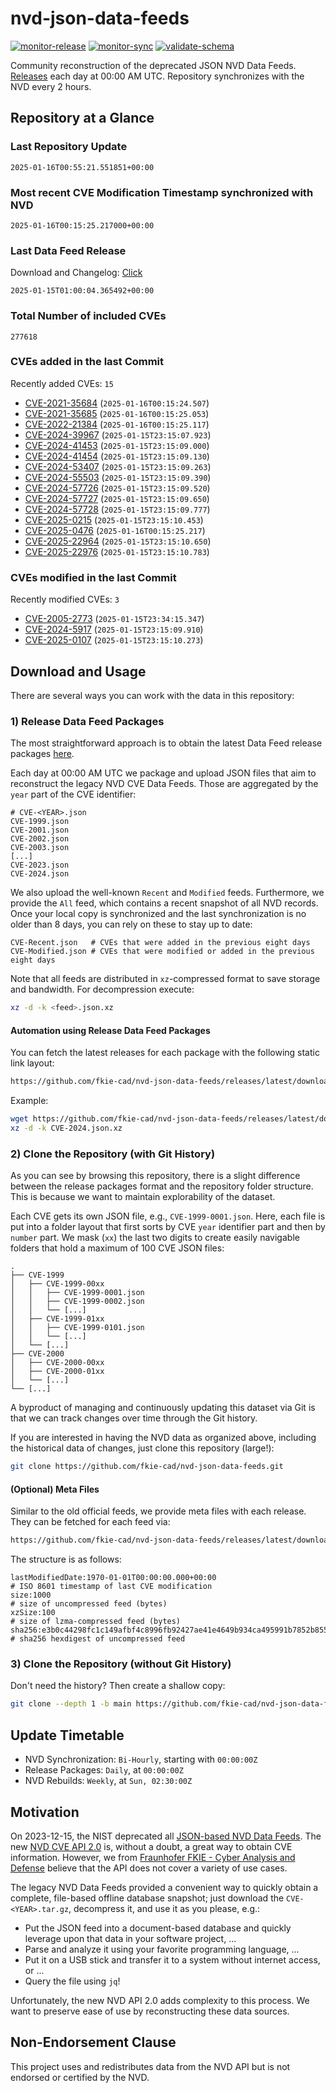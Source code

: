 # nvd-json-data-feeds

[![monitor-release](https://github.com/fkie-cad/nvd-json-data-feeds/actions/workflows/monitor_release.yml/badge.svg)](https://github.com/fkie-cad/nvd-json-data-feeds/actions/workflows/monitor_release.yml)
[![monitor-sync](https://github.com/fkie-cad/nvd-json-data-feeds/actions/workflows/monitor_sync.yml/badge.svg)](https://github.com/fkie-cad/nvd-json-data-feeds/actions/workflows/monitor_sync.yml)
[![validate-schema](https://github.com/fkie-cad/nvd-json-data-feeds/actions/workflows/validate_schema.yml/badge.svg)](https://github.com/fkie-cad/nvd-json-data-feeds/actions/workflows/validate_schema.yml)

Community reconstruction of the deprecated JSON NVD Data Feeds.
[Releases](https://github.com/fkie-cad/nvd-json-data-feeds/releases/latest) each day at 00:00 AM UTC.
Repository synchronizes with the NVD every 2 hours.

## Repository at a Glance

### Last Repository Update

```plain
2025-01-16T00:55:21.551851+00:00
```

### Most recent CVE Modification Timestamp synchronized with NVD

```plain
2025-01-16T00:15:25.217000+00:00
```

### Last Data Feed Release

Download and Changelog: [Click](https://github.com/fkie-cad/nvd-json-data-feeds/releases/latest)

```plain
2025-01-15T01:00:04.365492+00:00
```

### Total Number of included CVEs

```plain
277618
```

### CVEs added in the last Commit

Recently added CVEs: `15`

- [CVE-2021-35684](CVE-2021/CVE-2021-356xx/CVE-2021-35684.json) (`2025-01-16T00:15:24.507`)
- [CVE-2021-35685](CVE-2021/CVE-2021-356xx/CVE-2021-35685.json) (`2025-01-16T00:15:25.053`)
- [CVE-2022-21384](CVE-2022/CVE-2022-213xx/CVE-2022-21384.json) (`2025-01-16T00:15:25.117`)
- [CVE-2024-39967](CVE-2024/CVE-2024-399xx/CVE-2024-39967.json) (`2025-01-15T23:15:07.923`)
- [CVE-2024-41453](CVE-2024/CVE-2024-414xx/CVE-2024-41453.json) (`2025-01-15T23:15:09.000`)
- [CVE-2024-41454](CVE-2024/CVE-2024-414xx/CVE-2024-41454.json) (`2025-01-15T23:15:09.130`)
- [CVE-2024-53407](CVE-2024/CVE-2024-534xx/CVE-2024-53407.json) (`2025-01-15T23:15:09.263`)
- [CVE-2024-55503](CVE-2024/CVE-2024-555xx/CVE-2024-55503.json) (`2025-01-15T23:15:09.390`)
- [CVE-2024-57726](CVE-2024/CVE-2024-577xx/CVE-2024-57726.json) (`2025-01-15T23:15:09.520`)
- [CVE-2024-57727](CVE-2024/CVE-2024-577xx/CVE-2024-57727.json) (`2025-01-15T23:15:09.650`)
- [CVE-2024-57728](CVE-2024/CVE-2024-577xx/CVE-2024-57728.json) (`2025-01-15T23:15:09.777`)
- [CVE-2025-0215](CVE-2025/CVE-2025-02xx/CVE-2025-0215.json) (`2025-01-15T23:15:10.453`)
- [CVE-2025-0476](CVE-2025/CVE-2025-04xx/CVE-2025-0476.json) (`2025-01-16T00:15:25.217`)
- [CVE-2025-22964](CVE-2025/CVE-2025-229xx/CVE-2025-22964.json) (`2025-01-15T23:15:10.650`)
- [CVE-2025-22976](CVE-2025/CVE-2025-229xx/CVE-2025-22976.json) (`2025-01-15T23:15:10.783`)


### CVEs modified in the last Commit

Recently modified CVEs: `3`

- [CVE-2005-2773](CVE-2005/CVE-2005-27xx/CVE-2005-2773.json) (`2025-01-15T23:34:15.347`)
- [CVE-2024-5917](CVE-2024/CVE-2024-59xx/CVE-2024-5917.json) (`2025-01-15T23:15:09.910`)
- [CVE-2025-0107](CVE-2025/CVE-2025-01xx/CVE-2025-0107.json) (`2025-01-15T23:15:10.273`)


## Download and Usage

There are several ways you can work with the data in this repository:

### 1) Release Data Feed Packages

The most straightforward approach is to obtain the latest Data Feed release packages [here](https://github.com/fkie-cad/nvd-json-data-feeds/releases/latest).

Each day at 00:00 AM UTC we package and upload JSON files that aim to reconstruct the legacy NVD CVE Data Feeds.
Those are aggregated by the `year` part of the CVE identifier:

```
# CVE-<YEAR>.json
CVE-1999.json
CVE-2001.json
CVE-2002.json
CVE-2003.json
[...]
CVE-2023.json
CVE-2024.json
```

We also upload the well-known `Recent` and `Modified` feeds.
Furthermore, we provide the `All` feed, which contains a recent snapshot of all NVD records.
Once your local copy is synchronized and the last synchronization is no older than 8 days, you can rely on these to stay up to date:

```plain
CVE-Recent.json   # CVEs that were added in the previous eight days
CVE-Modified.json # CVEs that were modified or added in the previous eight days
```

Note that all feeds are distributed in `xz`-compressed format to save storage and bandwidth.
For decompression execute:

```sh
xz -d -k <feed>.json.xz
```

#### Automation using Release Data Feed Packages

You can fetch the latest releases for each package with the following static link layout:

```sh
https://github.com/fkie-cad/nvd-json-data-feeds/releases/latest/download/CVE-<YEAR>.json.xz
```

Example:

```sh
wget https://github.com/fkie-cad/nvd-json-data-feeds/releases/latest/download/CVE-2024.json.xz
xz -d -k CVE-2024.json.xz
```

### 2) Clone the Repository (with Git History)

As you can see by browsing this repository, there is a slight difference between the release packages format and the repository folder structure.
This is because we want to maintain explorability of the dataset.

Each CVE gets its own JSON file, e.g., `CVE-1999-0001.json`.
Here, each file is put into a folder layout that first sorts by CVE `year` identifier part and then by `number` part.
We mask (`xx`) the last two digits to create easily navigable folders that hold a maximum of 100 CVE JSON files:

```plain
.
├── CVE-1999
│   ├── CVE-1999-00xx
│   │   ├── CVE-1999-0001.json
│   │   ├── CVE-1999-0002.json
│   │   └── [...]
│   ├── CVE-1999-01xx
│   │   ├── CVE-1999-0101.json
│   │   └── [...]
│   └── [...]
├── CVE-2000
│   ├── CVE-2000-00xx
│   ├── CVE-2000-01xx
│   └── [...]
└── [...]
```

A byproduct of managing and continuously updating this dataset via Git is that we can track changes over time through the Git history.

If you are interested in having the NVD data as organized above, including the historical data of changes, just clone this repository (large!):

```sh
git clone https://github.com/fkie-cad/nvd-json-data-feeds.git
```

#### (Optional) Meta Files

Similar to the old official feeds, we provide meta files with each release. They can be fetched for each feed via:

```sh
https://github.com/fkie-cad/nvd-json-data-feeds/releases/latest/download/CVE-<YEAR>.meta
```

The structure is as follows:

```plain
lastModifiedDate:1970-01-01T00:00:00.000+00:00                          # ISO 8601 timestamp of last CVE modification
size:1000                                                               # size of uncompressed feed (bytes)
xzSize:100                                                              # size of lzma-compressed feed (bytes)
sha256:e3b0c44298fc1c149afbf4c8996fb92427ae41e4649b934ca495991b7852b855 # sha256 hexdigest of uncompressed feed
```

### 3) Clone the Repository (without Git History)

Don't need the history? Then create a shallow copy:

```sh
git clone --depth 1 -b main https://github.com/fkie-cad/nvd-json-data-feeds.git
```


## Update Timetable

* NVD Synchronization: `Bi-Hourly`, starting with `00:00:00Z`
* Release Packages: `Daily`, at `00:00:00Z`
* NVD Rebuilds: `Weekly`, at `Sun, 02:30:00Z`


## Motivation

On 2023-12-15, the NIST deprecated all [JSON-based NVD Data Feeds](https://nvd.nist.gov/vuln/data-feeds#divRetirementBanner-1).
The new [NVD CVE API 2.0](https://nvd.nist.gov/developers/vulnerabilities) is, without a doubt, a great way to obtain CVE information.
However, we from [Fraunhofer FKIE - Cyber Analysis and Defense](https://www.fkie.fraunhofer.de/en/departments/cad.html) believe that the API does not cover a variety of use cases.

The legacy NVD Data Feeds provided a convenient way to quickly obtain a complete, file-based offline database snapshot; just download the `CVE-<YEAR>.tar.gz`, decompress it, and use it as you please, e.g.:

- Put the JSON feed into a document-based database and quickly leverage upon that data in your software project, ...
- Parse and analyze it using your favorite programming language, ...
- Put it on a USB stick and transfer it to a system without internet access, or ...
- Query the file using `jq`!

Unfortunately, the new NVD API 2.0 adds complexity to this process.
We want to preserve ease of use by reconstructing these data sources.

## Non-Endorsement Clause

This project uses and redistributes data from the NVD API but is not endorsed or certified by the NVD.
